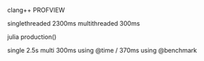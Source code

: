 clang++
PROFVIEW

singlethreaded 2300ms
multithreaded 300ms


julia
production()

single 2.5s 
multi  300ms using @time / 370ms using @benchmark